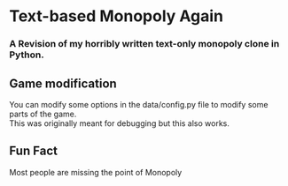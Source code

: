 # Text-based Monopoly Again
### A Revision of my horribly written text-only monopoly clone in Python.


## Game modification
You can modify some options in the data/config.py file to modify some parts of the game.  
This was originally meant for debugging but this also works.

## Fun Fact
Most people are missing the point of Monopoly
